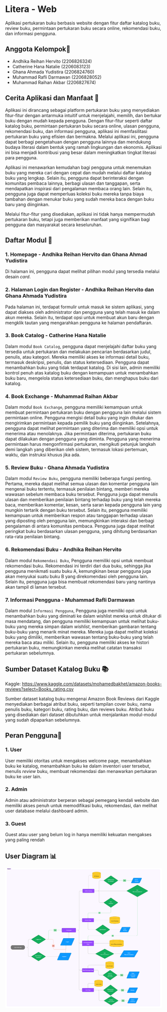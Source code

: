 # Litera - Web
Aplikasi pertukaran buku berbasis website dengan fitur daftar katalog buku, review buku, permintaan pertukaran buku secara online, rekomendasi buku, dan informasi pengguna. 

## Anggota Kelompok👥
- Andhika Reihan Hervito (2206826324)
- Catherine Hana Natalie (2206083123)
- Ghana Ahmada Yudistira (2206824760)
- Muhammad Rafli Darmawan (2206828052)
- Muhammad Raihan Akbar (2206827674)

## Cerita Aplikasi dan Manfaat 🍃
Aplikasi ini dirancang sebagai platform pertukaran buku yang menyediakan fitur-fitur dengan antarmuka intuitif untuk menjelajahi, memilih, dan bertukar buku dengan mudah kepada pengguna. Dengan fitur-fitur seperti daftar katalog buku, permintaan pertukaran buku secara online, ulasan pengguna, rekomendasi buku, dan informasi pengguna, aplikasi ini memfasilitasi pertukaran buku yang efisien dan bermakna. Melalui aplikasi ini, pengguna dapat berbagi pengetahuan dengan pengguna lainnya dan mendukung budaya literasi dalam bentuk yang ramah lingkungan dan ekonomis. Aplikasi ini bisa menjadi kontribusi yang besar dalam meningkatkan tingkat literasi para pengguna.

Aplikasi ini menawarkan kemudahan bagi pengguna untuk menemukan buku yang mereka cari dengan cepat dan mudah melalui daftar katalog buku yang lengkap. Selain itu, pengguna dapat berinteraksi dengan komunitas pembaca lainnya, berbagi ulasan dan tanggapan, serta mendapatkan inspirasi dari pengalaman membaca orang lain. Selain itu, pengguna juga dapat memperluas koleksi buku mereka tanpa biaya tambahan dengan menukar buku yang sudah mereka baca dengan buku baru yang diinginkan.

Melalui fitur-fitur yang disediakan, aplikasi ini tidak hanya mempermudah pertukaran buku, tetapi juga memberikan manfaat yang signifikan bagi pengguna dan masyarakat secara keseluruhan.

## Daftar Modul 📃
### 1. Homepage - Andhika Reihan Hervito dan Ghana Ahmad Yudistira
Di halaman ini, pengguna dapat melihat pilihan modul yang tersedia melalui desain *card*.

### 2. Halaman Login dan Register - Andhika Reihan Hervito dan Ghana Ahmada Yudistira
Pada halaman ini, terdapat formulir untuk masuk ke sistem aplikasi, yang dapat diakses oleh administrator dan pengguna yang telah masuk ke dalam akun mereka. Selain itu, terdapat opsi untuk membuat akun baru dengan mengklik tautan yang mengarahkan pengguna ke halaman pendaftaran.

### 3. Book Catalog - Catherine Hana Natalie
Dalam modul `Book Catalog`, pengguna dapat menjelajahi daftar buku yang tersedia untuk pertukaran dan melakukan pencarian berdasarkan judul, penulis, atau kategori. Mereka memiliki akses ke informasi detail buku, termasuk deskripsi, penulis, dan status ketersediaan. Pengguna dapat menambahkan buku yang tidak terdapat katalog. Di sisi lain, admin memiliki kontrol penuh atas katalog buku dengan kemampuan untuk menambahkan buku baru, mengelola status ketersediaan buku, dan menghapus buku dari katalog.

### 4. Book Exchange - Muhammad Raihan Akbar
Dalam modul `Book Exchange`, pengguna memiliki kemampuan untuk membuat permintaan pertukaran buku dengan pengguna lain melalui sistem permintaan online. Pengguna mengisi detail buku yang ingin ditukar dan mengirimkan permintaan kepada pemilik buku yang diinginkan. Setelahnya, pengguna dapat melihat permintaan yang diterima dan memiliki opsi untuk menerima atau menolaknya. Jika permintaan diterima, pertukaran buku dapat dilakukan dengan pengguna yang diminta. Pengguna yang menerima permintaan harus mengonfirmasi pertukaran, mengikuti petunjuk langkah demi langkah yang diberikan oleh sistem, termasuk lokasi pertemuan, waktu, dan instruksi khusus jika ada.

### 5. Review Buku - Ghana Ahmada Yudistira
Dalam modul `Review Buku`, pengguna memiliki beberapa fungsi penting. Pertama, mereka dapat melihat semua ulasan dan komentar pengguna lain mengenai buku tertentu, termasuk penilaian bintang, memberi mereka wawasan sebelum membaca buku tersebut. Pengguna juga dapat menulis ulasan dan memberikan penilaian bintang terhadap buku yang telah mereka baca, memberikan komentar, kesan, serta saran kepada pengguna lain yang mungkin tertarik dengan buku tersebut. Selain itu, pengguna memiliki kemampuan untuk memberikan respon atau tanggapan terhadap ulasan yang diposting oleh pengguna lain, memungkinkan interaksi dan berbagi pengalaman di antara komunitas pembaca. Pengguna juga dapat melihat peringkat buku berdasarkan ulasan pengguna, yang dihitung berdasarkan rata-rata penilaian bintang.

### 6. Rekomendasi Buku - Andhika Reihan Hervito
Dalam modul `Rekomendasi Buku`, Pengguna memiliki opsi untuk membuat rekomendasi buku. Rekomendasi ini terdiri dari dua buku, sehingga jika pengguna menikmati suatu buku A, kemungkinan besar pengguna juga akan menyukai suatu buku B yang direkomendasi oleh pengguna lain. Selain itu, pengguna juga bisa membuat rekomendasi baru yang nantinya akan tampil di laman tersebut.

### 7. Informasi Pengguna - Muhammad Rafli Darmawan
Dalam modul `Informasi Pengguna`,  Pengguna juga memiliki opsi untuk menambahkan buku yang diminati ke dalam wishlist mereka untuk ditukar di masa mendatang, dan pengguna memiliki kemampuan untuk melihat buku-buku yang mereka simpan dalam *wishlist*, memberikan gambaran tentang buku-buku yang menarik minat mereka. Mereka juga dapat melihat koleksi buku yang dimiliki, memberikan wawasan tentang buku-buku yang telah mereka baca atau miliki. Selain itu, pengguna memiliki akses ke histori pertukaran buku, memungkinkan mereka melihat catatan transaksi pertukaran sebelumnya.


## Sumber Dataset Katalog Buku 📚
Kaggle: https://www.kaggle.com/datasets/mohamedbakhet/amazon-books-reviews?select=Books_rating.csv

Sumber dataset katalog buku mengenai Amazon Book Reviews dari Kaggle menyediakan berbagai atribut buku, seperti tampilan cover buku, nama penulis buku, kategori buku, rating buku, dan reviews buku. Atribut buku yang disediakan dari dataset dibutuhkan untuk menjalankan modul-modul yang sudah dipaparkan sebelumnya.

## Peran Pengguna👤

### 1. User

User memiliki otoritas untuk mengakses welcome page, menambahkan buku ke katalog, menambahkan buku ke dalam inventori user tersebut, menulis *review* buku, membuat rekomendasi dan menawarkan pertukaran buku ke user lain.

### 2. Admin

Admin atau administrator berperan sebagai pemegang kendali website dan memiliki akses penuh untuk memodifikasi buku, rekomendasi, dan melihat user database melalui dashboard admin.

### 3. Guest

Guest atau user yang belum log in hanya memiliki kekuatan mengakses yang paling rendah

## User Diagram 📊

![User Diagram](assets/images/user_story.png)
